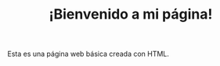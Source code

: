 

<html lang="es">
<head>
  <meta charset="UTF-8">
  <title>Repositorio proyecto ingeniería de software Plataforma Gestión Ayudantias Universidad (PGAU)</title>
</head>
<body>

  <header>
    <h1>¡Bienvenido a mi página!</h1>
  </header>

  <main>
    <p>Esta es una página web básica creada con HTML.</p>
  </main>

</body>
</html>
